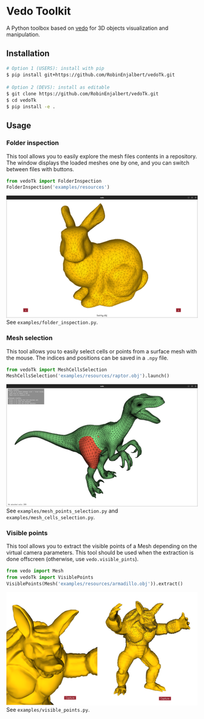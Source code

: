 # Vedo Toolkit

A Python toolbox based on [vedo](https://github.com/marcomusy/vedo) for 3D objects visualization and manipulation.

## Installation

```bash
# Option 1 (USERS): install with pip
$ pip install git+https://github.com/RobinEnjalbert/vedoTk.git

# Option 2 (DEVS): install as editable
$ git clone https://github.com/RobinEnjalbert/vedoTk.git
$ cd vedoTk
$ pip install -e .
```


## Usage

### Folder inspection

This tool allows you to easily explore the mesh files contents in a repository. 
The window displays the loaded meshes one by one, and you can switch between files with buttons.
```python
from vedoTk import FolderInspection
FolderInspection('examples/resources')
```
![folder_inspection](examples/img/folder_inspection.png)
See `examples/folder_inspection.py`.


### Mesh selection

This tool allows you to easily select cells or points from a surface mesh with the mouse.
The indices and positions can be saved in a `.npy` file.
```python
from vedoTk import MeshCellsSelection
MeshCellsSelection('examples/resources/raptor.obj').launch()
```
![mesh_selection](examples/img/mesh_selection.png)
See `examples/mesh_points_selection.py` and `examples/mesh_cells_selection.py`.


### Visible points

This tool allows you to extract the visible points of a Mesh depending on the virtual camera parameters.
This tool should be used when the extraction is done offscreen (otherwise, use `vedo.visible_pints`).
```python
from vedo import Mesh
from vedoTk import VisiblePoints
VisiblePoints(Mesh('examples/resources/armadillo.obj')).extract()
```
![visible_points](examples/img/visible_points.png)
See `examples/visible_points.py`.